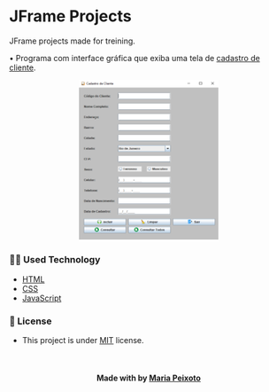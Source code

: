 # JFrame Projects
JFrame projects made for treining. 

• Programa com interface gráfica que exiba uma tela de [cadastro de cliente](https://github.com/mariacpeixoto/JFrame-projects/src/Projects/CadastroDeCliente.java").

<p align="center"><img src="./src/assets/img/cadastrodecliente.png" height="50%" width="50%" title="Cadastro de cliente"></p>


<h3>👨‍💻 Used Technology</h3>

- [HTML](https://www.w3schools.com/html/)
- [CSS](https://developer.mozilla.org/pt-BR/docs/Web/CSS)
- [JavaScript](https://developer.mozilla.org/en-US/docs/Web/JavaScript)


<!--License session-->
<h3>📝 License</h3>

- This project is under [MIT](./LICENSE.txt) license.


<!--Bottom session-->
<br><h4 align=center>Made with by <a target="_blank" href="https://github.com/mariacpeixoto" >Maria Peixoto</a></h4>
